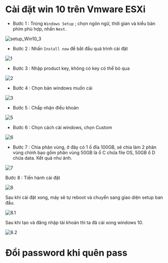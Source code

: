 # Cài đặt win 10 trên Vmware ESXi

* Bước 1 : Trong `Windows Setup` ; chọn ngôn ngữ, thời gian và kiểu bàn phím phù hợp, nhấn `Next`.

![setup_Win10_3](https://github.com/laitiennhanhoa/Thu-viec-tai-Nhan-Hoa/blob/74d05bc9c4ab19c5817c4d907443e798b7c97acc/images/setup_Win10_4.png)

* Bước 2 : Nhấn `Install now` để bắt đầu quá trình cài đặt

![1](https://github.com/laitiennhanhoa/Thu-viec-tai-Nhan-Hoa/blob/bfe2f5f06eaac5afb0b0d1c088d18a64f96abc80/images/Win_10/1.png)

* Bước 3 : Nhập product key, không có key có thể bỏ qua

![2](https://github.com/laitiennhanhoa/Thu-viec-tai-Nhan-Hoa/blob/bfe2f5f06eaac5afb0b0d1c088d18a64f96abc80/images/Win_10/2.png)

* Bước 4 : Chọn bản windows muốn cài

![3](https://github.com/laitiennhanhoa/Thu-viec-tai-Nhan-Hoa/blob/bfe2f5f06eaac5afb0b0d1c088d18a64f96abc80/images/Win_10/3.png)

* Bước 5 : Chấp nhận điều khoản

![5](https://github.com/laitiennhanhoa/Thu-viec-tai-Nhan-Hoa/blob/bfe2f5f06eaac5afb0b0d1c088d18a64f96abc80/images/Win_10/5.png)

* Bước 6 : Chọn cách cài windows, chọn Custom

![6](https://github.com/laitiennhanhoa/Thu-viec-tai-Nhan-Hoa/blob/bfe2f5f06eaac5afb0b0d1c088d18a64f96abc80/images/Win_10/6.png)

* Bước 7 : Chia phân vùng, ở đây có 1 ổ đĩa 100GB, sẽ chia làm 2 phân vùng chính bao gồm phân vùng 50GB là ổ C chứa file OS, 50GB ổ D chứa data.
Kết quả như ảnh.

![7](https://github.com/laitiennhanhoa/Thu-viec-tai-Nhan-Hoa/blob/bfe2f5f06eaac5afb0b0d1c088d18a64f96abc80/images/Win_10/7.png)

Bước 8 : Tiến hành cài đặt

![8](https://github.com/laitiennhanhoa/Thu-viec-tai-Nhan-Hoa/blob/bfe2f5f06eaac5afb0b0d1c088d18a64f96abc80/images/Win_10/8.png)



Sau khi cài đặt xong, máy sẽ tự reboot và chuyển sang giao diện setup ban đầu. 

![8.1](https://github.com/laitiennhanhoa/Thu-viec-tai-Nhan-Hoa/blob/bfe2f5f06eaac5afb0b0d1c088d18a64f96abc80/images/Win_10/8.1.png)

Sau khi tạo và đăng nhập tài khoản thì ta đã cài xong windows 10.

![8.2](https://github.com/laitiennhanhoa/Thu-viec-tai-Nhan-Hoa/blob/bfe2f5f06eaac5afb0b0d1c088d18a64f96abc80/images/Win_10/8.2.png)


# Đổi password khi quên pass